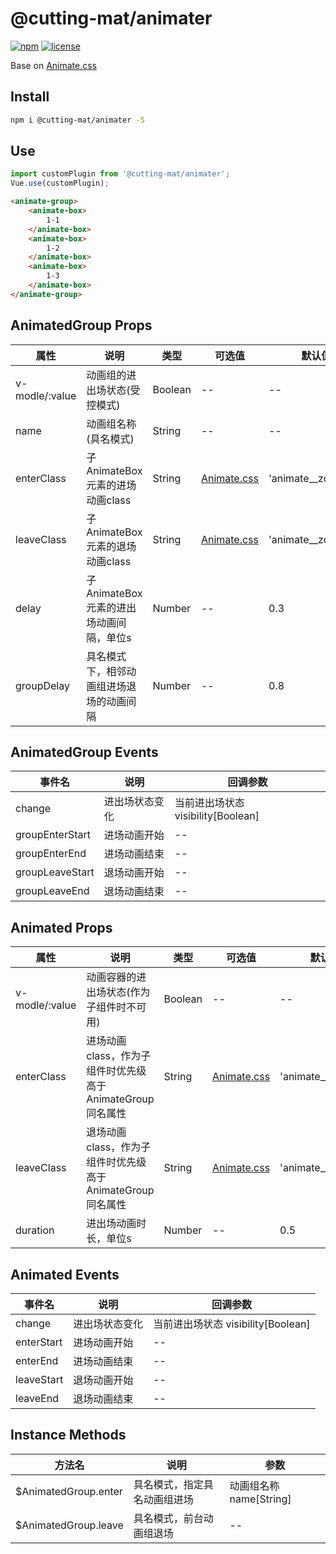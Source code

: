 # @cutting-mat/animater

[![npm](https://img.shields.io/npm/v/@cutting-mat/animater.svg)](https://www.npmjs.com/package/@cutting-mat/animater) [![license](https://img.shields.io/github/license/cutting-mat/animater.svg)]()

Base on [Animate.css](https://animate.style/)

## Install

``` bash
npm i @cutting-mat/animater -S
```

## Use

```js
import customPlugin from '@cutting-mat/animater';
Vue.use(customPlugin);
```

``` html
<animate-group>
    <animate-box>
        1-1
    </animate-box>
    <animate-box>
        1-2
    </animate-box>
    <animate-box>
        1-3
    </animate-box>
</animate-group>
```

## AnimatedGroup Props

| 属性  | 说明 | 类型 | 可选值 | 默认值 |
| ----  | ---- | ---- | ---- | ---- |
| v-modle/:value | 动画组的进出场状态(受控模式) | Boolean | -- | -- |
| name | 动画组名称(具名模式) | String | -- | -- |
| enterClass | 子AnimateBox元素的进场动画class | String |[Animate.css](https://animate.style/) | 'animate__zoomIn' |
| leaveClass | 子AnimateBox元素的退场动画class | String |[Animate.css](https://animate.style/) | 'animate__zoomOut' |
| delay | 子AnimateBox元素的进出场动画间隔，单位s | Number | -- | 0.3 |
| groupDelay | 具名模式下，相邻动画组进场退场的动画间隔 | Number | -- | 0.8 |

## AnimatedGroup Events

| 事件名  | 说明 | 回调参数 |
| ----  | ---- | ---- |
| change | 进出场状态变化 | 当前进出场状态 visibility[Boolean] |
| groupEnterStart | 进场动画开始 | -- |
| groupEnterEnd | 进场动画结束 | -- |
| groupLeaveStart | 退场动画开始 | -- |
| groupLeaveEnd | 退场动画结束 | -- |

## Animated Props

| 属性  | 说明 | 类型 | 可选值 | 默认值 |
| ----  | ---- | ---- | ---- | ---- |
| v-modle/:value | 动画容器的进出场状态(作为子组件时不可用) | Boolean | -- | -- |
| enterClass | 进场动画class，作为子组件时优先级高于AnimateGroup同名属性 | String |[Animate.css](https://animate.style/) | 'animate__fadeIn' |
| leaveClass | 退场动画class，作为子组件时优先级高于AnimateGroup同名属性 | String |[Animate.css](https://animate.style/) | 'animate__fadeOut' |
| duration | 进出场动画时长，单位s | Number | -- | 0.5 |

## Animated Events

| 事件名  | 说明 | 回调参数 |
| ----  | ---- | ---- |
| change | 进出场状态变化 | 当前进出场状态 visibility[Boolean] |
| enterStart | 进场动画开始 | -- |
| enterEnd | 进场动画结束 | -- |
| leaveStart | 退场动画开始 | -- |
| leaveEnd | 退场动画结束 | -- |

## Instance Methods

| 方法名  | 说明 | 参数 |
| ----  | ---- | ---- |
| $AnimatedGroup.enter | 具名模式，指定具名动画组进场 | 动画组名称 name[String] |
| $AnimatedGroup.leave | 具名模式，前台动画组退场 | -- |
